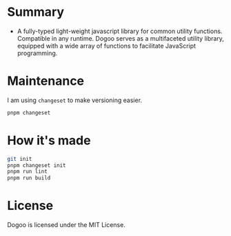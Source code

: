 # Summary

- A fully-typed light-weight javascript library for common utility functions. Compatible in any runtime. Dogoo serves as a multifaceted utility library, equipped with a wide array of functions to facilitate JavaScript programming.

# Maintenance

I am using `changeset` to make versioning easier.

```bash
pnpm changeset
```

# How it's made

```bash
git init
pnpm changeset init
pnpm run lint
pnpm run build
```

# License

Dogoo is licensed under the MIT License.
